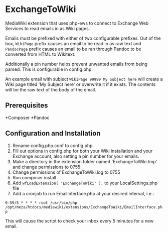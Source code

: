 # ExchangeToWiki
MediaWiki extension that uses php-ews to connect to Exchange Web Services to read emails in as Wiki pages.

Emails must be prefixed with either of two configurable prefixes. Out of the box, `WikiPage` prefix causes an email to be read in as raw text and `PandocPage` prefix causes an email to be ran through Pandoc to be converted from HTML to Wikitext.

Additionally a pin number helps prevent unwanted emails from being parsed. This is configurable in config.php.

An example email with subject `WikiPage 99999 My Subject here` will create a Wiki page titled 'My Subject here' or overwrite it if it exists. The contents will be the raw text of the body of the email.

## Prerequisites
*Composer
*Pandoc

## Configuration and Installation
1. Rename config.php.conf to config.php
2. Fill out options in config.php for both your Wiki installation and your Exchange account, also setting a pin number for your emails.
3. Make a directory in the extension folder named 'ExchangeToWiki.tmp' and change permissions to 0755
4. Change permissions of ExchangeToWiki.log to 0755
5. Run composer install
6. Add `wfLoadExtension( 'ExchangeToWiki' );` to your LocalSettings.php file
7. Add a cronjob to run EmailInterface.php at your desired interval, i.e.:

```0-59/5 * * * * root /usr/bin/php /opt/meza/htdocs/mediawiki/extensions/ExchangeToWiki/EmailInterface.php```

This will cause the script to check your inbox every 5 minutes for a new email.
